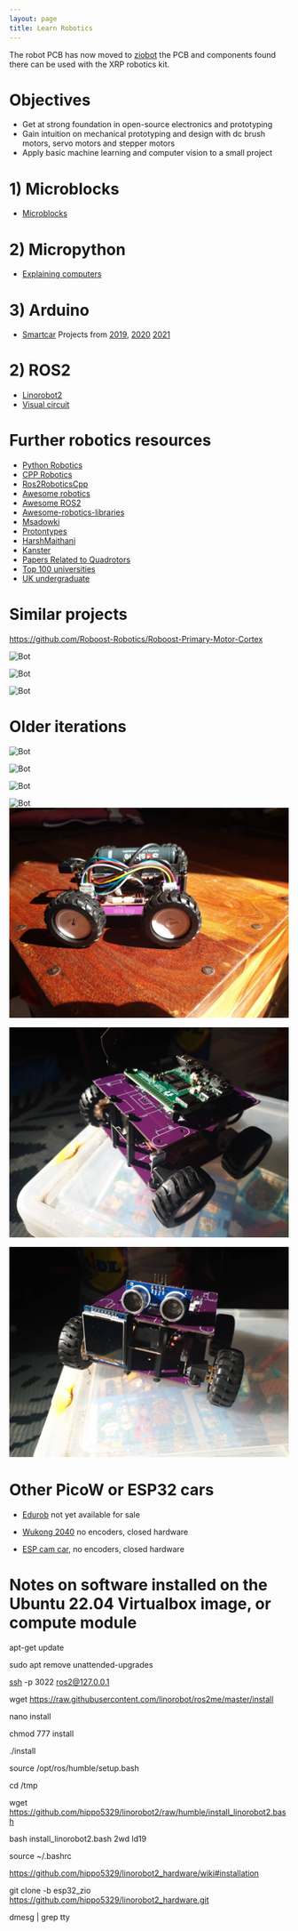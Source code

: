 ```yaml
---
layout: page
title: Learn Robotics
---
```

The robot PCB has now moved to [ziobot](https://rosmo-robot.github.io/) the PCB and components found there can be used with the XRP robotics kit.


# Objectives
 -  Get at strong foundation in open-source electronics and prototyping
 -  Gain intuition on mechanical prototyping and design with dc brush motors, servo motors and stepper motors
 -  Apply basic machine learning and computer vision to a small project


# 1) Microblocks

- [Microblocks](https://microblocks.fun/)

# 2) Micropython

- [Explaining computers](https://www.explainingcomputers.com/pi_pico_w_robot.html)

# 3) Arduino
- [Smartcar](https://github.com/platisd/smartcar_shield/tree/master/examples/Car) Projects from [2019](https://github.com/DIT112-V19), [2020](https://github.com/DIT112-V20/) [2021](https://github.com/DIT112-V21/)

# 2) ROS2

- [Linorobot2](https://github.com/linorobot/linorobot2#linorobot2)
- [Visual circuit](https://github.com/JdeRobot/VisualCircuit#visual-circuit)

 # Further robotics resources

- [Python Robotics](https://atsushisakai.github.io/PythonRobotics/)
- [CPP Robotics](https://github.com/giacomo-b/CppRobotics)
- [Ros2RoboticsCpp](https://github.com/quangnhat185/Ros2RoboticsCpp)
- [Awesome robotics](https://github.com/ahundt/awesome-robotics)
- [Awesome ROS2](https://github.com/fkromer/awesome-ros2)
- [Awesome-robotics-libraries](https://github.com/jslee02/awesome-robotics-libraries)
- [Msadowki](https://github.com/msadowski/awesome-weekly-robotics)
- [Protontypes](https://github.com/protontypes/awesome-robotic-tooling)
- [HarshMaithani](https://medium.com/@harshmaithani09/a-fast-introduction-to-robotics-v-2-0-6d07516e053f)
- [Kanster](https://github.com/kanster/awesome-slam)
- [Papers Related to Quadrotors](https://github.com/prgumd/prg_QuadrotorPapers)
- [Top 100 universities](https://edurank.org/engineering/robotics/)
- [UK undergraduate](https://www.thecompleteuniversityguide.co.uk/courses/search/undergraduate/all?keyword=robotics#h1)




# Similar projects 
https://github.com/Roboost-Robotics/Roboost-Primary-Motor-Cortex




 ![Bot](https://raw.githubusercontent.com/rosmo-robot/rosmo-robot.github.io/master/assets/img/lid.jpeg)




![Bot](https://raw.githubusercontent.com/rosmo-robot/rosmo-robot.github.io/master/assets/img/bat.jpeg)

![Bot](https://raw.githubusercontent.com/rosmo-robot/rosmo-robot.github.io/master/assets/img/stripped.jpeg)



# Older iterations


 ![Bot](https://raw.githubusercontent.com/rosmo-robot/rosmo-robot.github.io/master/assets/img/signal-2023-11-24-230734.jpeg)

 ![Bot](https://raw.githubusercontent.com/rosmo-robot/rosmo-robot.github.io/master/assets/img/profile-xrp.jpeg)

 ![Bot](https://raw.githubusercontent.com/rosmo-robot/rosmo-robot.github.io/master/assets/img/bottom-xrp.jpeg)

![Bot](https://raw.githubusercontent.com/rosmo-robot/rosmo-robot.github.io/master/assets/img/top-xrp.jpeg)
 ![Bot](https://raw.githubusercontent.com/samuk/IntroToRoboticsV2/main/course/ros2/xrp4.jpeg)

 
 ![Bot](https://raw.githubusercontent.com/samuk/IntroToRoboticsV2/main/course/ros2/compute-xrp4.jpeg
)


 ![Bot](https://raw.githubusercontent.com/samuk/IntroToRoboticsV2/main/course/ros2/ultrasonic-xrp4.jpeg
)


# Other PicoW or ESP32 cars

- [Edurob](https://github.com/IDiAL-IMSL/Edurob/tree/main) not yet available for sale

- [Wukong 2040](https://www.elecfreaks.com/elecfreaks-wukong2040-breakout-board-for-raspberry-pi-pico.html) no encoders, closed hardware

- [ESP cam car](https://www.aliexpress.com/item/1005005439195049.html), no encoders, closed hardware

# Notes on software installed on the Ubuntu 22.04 Virtualbox image, or compute module

apt-get update

sudo apt remove unattended-upgrades

[ssh](https://dev.to/developertharun/easy-way-to-ssh-into-virtualbox-machine-any-os-just-x-steps-5d9i) -p 3022 ros2@127.0.0.1

wget https://raw.githubusercontent.com/linorobot/ros2me/master/install

nano install

chmod 777 install

./install

source /opt/ros/humble/setup.bash

cd /tmp

wget https://github.com/hippo5329/linorobot2/raw/humble/install_linorobot2.bash


bash install_linorobot2.bash 2wd ld19

source ~/.bashrc

https://github.com/hippo5329/linorobot2_hardware/wiki#installation

git clone -b esp32_zio https://github.com/hippo5329/linorobot2_hardware.git

dmesg | grep tty






